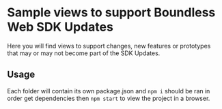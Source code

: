 # Sample views to support Boundless Web SDK Updates
Here you will find views to support changes, new features or prototypes that may or may not become part of the SDK Updates.

## Usage
Each folder will contain its own package.json and `npm i` should be ran in order get dependencies then `npm start` to view the project in a browser.
